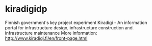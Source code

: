 # kiradigidp
Finnish government's key project experiment Kiradigi  - An information portal for infrastructure design, infrastructure construction and.
infrastructure maintenance
More information:
http://www.kiradigi.fi/en/front-page.html
